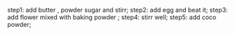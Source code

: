 step1:  add butter , powder sugar and stirr;
step2:  add egg and beat it;
step3:  add flower mixed with baking powder ;
step4:  stirr well;
step5:  add coco powder;
